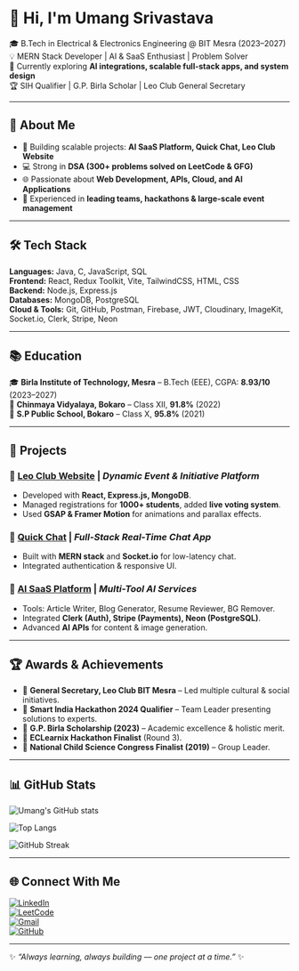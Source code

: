 # 👋 Hi, I'm Umang Srivastava  

🎓 B.Tech in Electrical & Electronics Engineering @ BIT Mesra (2023–2027)  
💡 MERN Stack Developer | AI & SaaS Enthusiast | Problem Solver  
🌱 Currently exploring **AI integrations, scalable full-stack apps, and system design**  
🏆 SIH Qualifier | G.P. Birla Scholar | Leo Club General Secretary  

---

## 📌 About Me  
- 🔭 Building scalable projects: **AI SaaS Platform, Quick Chat, Leo Club Website**  
- 💻 Strong in **DSA (300+ problems solved on LeetCode & GFG)**  
- 🌐 Passionate about **Web Development, APIs, Cloud, and AI Applications**  
- 🚀 Experienced in **leading teams, hackathons & large-scale event management**  

---

## 🛠 Tech Stack  

**Languages:** Java, C, JavaScript, SQL  
**Frontend:** React, Redux Toolkit, Vite, TailwindCSS, HTML, CSS  
**Backend:** Node.js, Express.js  
**Databases:** MongoDB, PostgreSQL  
**Cloud & Tools:** Git, GitHub, Postman, Firebase, JWT, Cloudinary, ImageKit, Socket.io, Clerk, Stripe, Neon  

---

## 📚 Education  
🎓 **Birla Institute of Technology, Mesra** – B.Tech (EEE), CGPA: **8.93/10** (2023–2027)  
🏫 **Chinmaya Vidyalaya, Bokaro** – Class XII, **91.8%** (2022)  
🏫 **S.P Public School, Bokaro** – Class X, **95.8%** (2021)  

---

## 🚀 Projects  

### 🔹 [Leo Club Website](https://www.leoclubbitmesra.in/) | *Dynamic Event & Initiative Platform*  
- Developed with **React, Express.js, MongoDB**.  
- Managed registrations for **1000+ students**, added **live voting system**.  
- Used **GSAP & Framer Motion** for animations and parallax effects.  

### 🔹 [Quick Chat](https://quick-chat-sepia.vercel.app) | *Full-Stack Real-Time Chat App*  
- Built with **MERN stack** and **Socket.io** for low-latency chat.  
- Integrated authentication & responsive UI.  

### 🔹 [AI SaaS Platform](https://ai-saas-app-wine-phi.vercel.app/) | *Multi-Tool AI Services*  
- Tools: Article Writer, Blog Generator, Resume Reviewer, BG Remover.  
- Integrated **Clerk (Auth), Stripe (Payments), Neon (PostgreSQL)**.  
- Advanced **AI APIs** for content & image generation.  

---

## 🏆 Awards & Achievements  
- 🏅 **General Secretary, Leo Club BIT Mesra** – Led multiple cultural & social initiatives.  
- 🏅 **Smart India Hackathon 2024 Qualifier** – Team Leader presenting solutions to experts.  
- 🏅 **G.P. Birla Scholarship (2023)** – Academic excellence & holistic merit.  
- 🏅 **ECLearnix Hackathon Finalist** (Round 3).  
- 🏅 **National Child Science Congress Finalist (2019)** – Group Leader.  

---

## 📊 GitHub Stats  
![Umang's GitHub stats](https://github-readme-stats.vercel.app/api?username=umangUS002&show_icons=true&theme=tokyonight)  

![Top Langs](https://github-readme-stats.vercel.app/api/top-langs/?username=umangUS002&layout=compact&theme=tokyonight)  

![GitHub Streak](https://github-readme-streak-stats.herokuapp.com/?user=umangUS002&theme=tokyonight)  

---

## 🌐 Connect With Me  
[![LinkedIn](https://img.shields.io/badge/LinkedIn-blue?logo=linkedin&logoColor=white)](https://www.linkedin.com/in/umang-srivastava-339b131b6/)  
[![LeetCode](https://img.shields.io/badge/LeetCode-orange?logo=leetcode&logoColor=white)](https://leetcode.com/u/umang-us/)  
[![Gmail](https://img.shields.io/badge/Email-red?logo=gmail&logoColor=white)](mailto:umang1gb@gmail.com)  
[![GitHub](https://img.shields.io/badge/GitHub-black?logo=github&logoColor=white)](https://github.com/umangUS002)  

---

✨ *“Always learning, always building — one project at a time.”* ✨
